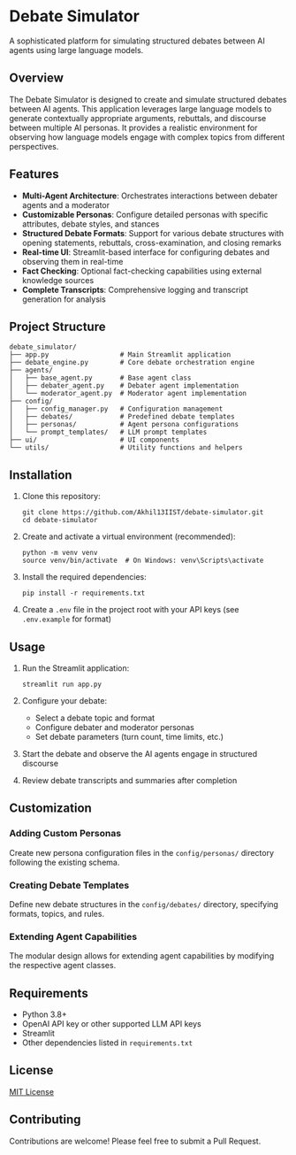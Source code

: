 # Debate Simulator

A sophisticated platform for simulating structured debates between AI agents using large language models.

## Overview

The Debate Simulator is designed to create and simulate structured debates between AI agents. This application leverages large language models to generate contextually appropriate arguments, rebuttals, and discourse between multiple AI personas. It provides a realistic environment for observing how language models engage with complex topics from different perspectives.

## Features

- **Multi-Agent Architecture**: Orchestrates interactions between debater agents and a moderator
- **Customizable Personas**: Configure detailed personas with specific attributes, debate styles, and stances
- **Structured Debate Formats**: Support for various debate structures with opening statements, rebuttals, cross-examination, and closing remarks
- **Real-time UI**: Streamlit-based interface for configuring debates and observing them in real-time
- **Fact Checking**: Optional fact-checking capabilities using external knowledge sources
- **Complete Transcripts**: Comprehensive logging and transcript generation for analysis

## Project Structure

```
debate_simulator/
├── app.py                  # Main Streamlit application
├── debate_engine.py        # Core debate orchestration engine
├── agents/
│   ├── base_agent.py       # Base agent class
│   ├── debater_agent.py    # Debater agent implementation  
│   └── moderator_agent.py  # Moderator agent implementation
├── config/
│   ├── config_manager.py   # Configuration management
│   ├── debates/            # Predefined debate templates
│   ├── personas/           # Agent persona configurations
│   └── prompt_templates/   # LLM prompt templates
├── ui/                     # UI components
└── utils/                  # Utility functions and helpers
```

## Installation

1. Clone this repository:   
   ```
   git clone https://github.com/Akhil13IIST/debate-simulator.git
   cd debate-simulator
   ```

2. Create and activate a virtual environment (recommended):
   ```
   python -m venv venv
   source venv/bin/activate  # On Windows: venv\Scripts\activate
   ```

3. Install the required dependencies:
   ```
   pip install -r requirements.txt
   ```

4. Create a `.env` file in the project root with your API keys (see `.env.example` for format)

## Usage

1. Run the Streamlit application:
   ```
   streamlit run app.py
   ```

2. Configure your debate:
   - Select a debate topic and format
   - Configure debater and moderator personas
   - Set debate parameters (turn count, time limits, etc.)

3. Start the debate and observe the AI agents engage in structured discourse

4. Review debate transcripts and summaries after completion

## Customization

### Adding Custom Personas

Create new persona configuration files in the `config/personas/` directory following the existing schema.

### Creating Debate Templates

Define new debate structures in the `config/debates/` directory, specifying formats, topics, and rules.

### Extending Agent Capabilities

The modular design allows for extending agent capabilities by modifying the respective agent classes.

## Requirements

- Python 3.8+
- OpenAI API key or other supported LLM API keys
- Streamlit
- Other dependencies listed in `requirements.txt`

## License

[MIT License](LICENSE)

## Contributing

Contributions are welcome! Please feel free to submit a Pull Request.
